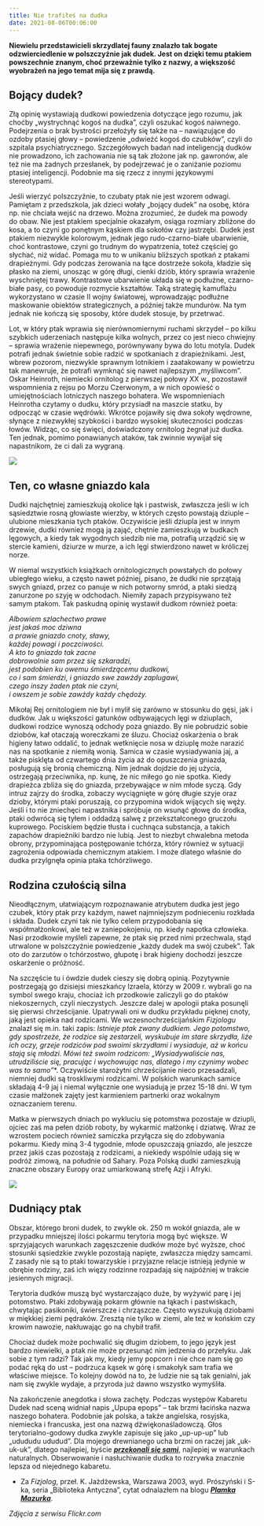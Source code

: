 ```yaml
---
title: Nie trafiłeś na dudka
date: 2021-08-06T00:06:00
---
```

**Niewielu przedstawicieli skrzydlatej fauny znalazło tak bogate odzwierciedlenie w polszczyźnie jak dudek. Jest on dzięki temu ptakiem powszechnie znanym, choć przeważnie tylko z nazwy, a większość wyobrażeń na jego temat mija się z prawdą.**

## Bojący dudek?

Złą opinię wystawiają dudkowi powiedzenia dotyczące jego rozumu, jak choćby „wystrychnąć kogoś na dudka”, czyli oszukać kogoś naiwnego. Podejrzenia o brak bystrości przełożyły się także na – nawiązujące do ozdoby ptasiej głowy – powiedzenie „odwieźć kogoś do czubków”, czyli do szpitala psychiatrycznego. Szczegółowych badań nad inteligencją dudków nie prowadzono, ich zachowania nie są tak złożone jak np. gawronów, ale też nie ma żadnych przesłanek, by podejrzewać je o zaniżanie poziomu ptasiej inteligencji. Podobnie ma się rzecz z innymi językowymi stereotypami.

Jeśli wierzyć polszczyźnie, to czubaty ptak nie jest wzorem odwagi. Pamiętam z przedszkola, jak dzieci wołały „bojący dudek” na osobę, która np. nie chciała wejść na drzewo. Można zrozumieć, że dudek ma powody do obaw. Nie jest ptakiem specjalnie okazałym, osiąga rozmiary zbliżone do kosa, a to czyni go ponętnym kąskiem dla sokołów czy jastrzębi. Dudek jest ptakiem niezwykle kolorowym, jednak jego rudo-czarno-białe ubarwienie, choć kontrastowe, czyni go trudnym do wypatrzenia, toteż częściej go słychać, niż widać. Pomaga mu to w unikaniu bliższych spotkań z ptakami drapieżnymi. Gdy podczas żerowania na łące dostrzeże sokoła, kładzie się płasko na ziemi, unosząc w górę długi, cienki dziób, który sprawia wrażenie wyschniętej trawy. Kontrastowe ubarwienie układa się w podłużne, czarno-białe pasy, co powoduje rozmycie kształtów. Taką strategię kamuflażu wykorzystano w czasie II wojny światowej, wprowadzając podłużne maskowanie obiektów strategicznych, a później także mundurów. Na tym jednak nie kończą się sposoby, które dudek stosuje, by przetrwać.

Lot, w który ptak wprawia się nierównomiernymi ruchami skrzydeł – po kilku szybkich uderzeniach następuje kilka wolnych, przez co jest nieco chwiejny – sprawia wrażenie niepewnego, porównywany bywa do lotu motyla. Dudek potrafi jednak świetnie sobie radzić w spotkaniach z drapieżnikami. Jest, wbrew pozorom, niezwykle sprawnym lotnikiem i zaatakowany w powietrzu tak manewruje, że potrafi wymknąć się nawet najlepszym „myśliwcom”. Oskar Heinroth, niemiecki ornitolog z pierwszej połowy XX w., pozostawił wspomnienia z rejsu po Morzu Czerwonym, a w nich opowieść o umiejętnościach lotniczych naszego bohatera. We wspomnieniach Heinrotha czytamy o dudku, który przysiadł na maszcie statku, by odpocząć w czasie wędrówki. Wkrótce pojawiły się dwa sokoły wędrowne, słynące z niezwykłej szybkości i bardzo wysokiej skuteczności podczas łowów. Widząc, co się święci, doświadczony ornitolog żegnał już dudka. Ten jednak, pomimo ponawianych ataków, tak zwinnie wywijał się napastnikom, że ci dali za wygraną.</p>

<img src="/img/5034919897_c78f64bbe3_o.jpg">

## Ten, co własne gniazdo kala

Dudki najchętniej zamieszkują okolice łąk i pastwisk, zwłaszcza jeśli w ich sąsiedztwie rosną głowiaste wierzby, w których często powstają dziuple – ulubione mieszkania tych ptaków. Oczywiście jeśli dziupla jest w innym drzewie, dudki również mogą ją zająć, chętnie zamieszkują w budkach lęgowych, a kiedy tak wygodnych siedzib nie ma, potrafią urządzić się w stercie kamieni, dziurze w murze, a ich lęgi stwierdzono nawet w króliczej norze.

W niemal wszystkich książkach ornitologicznych powstałych do połowy ubiegłego wieku, a często nawet później, pisano, że dudki nie sprzątają swych gniazd, przez co panuje w nich potworny smród, a ptaki siedzą zanurzone po szyję w odchodach. Niemiły zapach przypisywano też samym ptakom. Tak paskudną opinię wystawił dudkom również poeta:

<em>Albowiem szlachectwo prawe  
jest jakaś moc dziwna  
a prawie gniazdo cnoty, sławy,  
każdej powagi i poczciwości.  
A kto to gniazdo tak zacne  
dobrowolnie sam przez się szkaradzi,  
jest podobien ku owemu śmierdzącemu dudkowi,  
co i sam śmierdzi, i gniazdo swe zawżdy zaplugawi,  
czego inszy żaden ptak nie czyni,  
i owszem je sobie zawżdy każdy chędoży.</em>

Mikołaj Rej ornitologiem nie był i mylił się zarówno w stosunku do gęsi, jak i dudków. Jak u większości gatunków odbywających lęgi w dziuplach, dudkowi rodzice wynoszą odchody poza gniazdo. By nie pobrudzić sobie dziobów, kał otaczają woreczkami ze śluzu. Chociaż oskarżenia o brak higieny łatwo oddalić, to jednak wetknięcie nosa w dziuplę może narazić nas na spotkanie z niemiłą wonią. Samica w czasie wysiadywania jaj, a także pisklęta od czwartego dnia życia aż do opuszczenia gniazda, posługują się bronią chemiczną. Nim jednak dojdzie do jej użycia, ostrzegają przeciwnika, np. kunę, że nic miłego go nie spotka. Kiedy drapieżca zbliża się do gniazda, przebywające w nim młode syczą. Gdy intruz zajrzy do środka, zobaczy wyciągnięte w górę długie szyje oraz dzioby, którymi ptaki poruszają, co przypomina widok wijących się węży. Jeśli i to nie zniechęci napastnika i spróbuje on wsunąć głowę do środka, ptaki odwrócą się tyłem i oddadzą salwę z przekształconego gruczołu kuprowego. Pociskiem będzie tłusta i cuchnąca substancja, a takich zapachów drapieżniki bardzo nie lubią. Jest to niezbyt chwalebna metoda obrony, przypominająca postępowanie tchórza, który również w sytuacji zagrożenia odpowiada chemicznym atakiem. I może dlatego właśnie do dudka przylgnęła opinia ptaka tchórzliwego.

## Rodzina czułością silna

Nieodłącznym, ułatwiającym rozpoznawanie atrybutem dudka jest jego czubek, który ptak przy każdym, nawet najmniejszym podnieceniu rozkłada i składa. Dudek czyni tak nie tylko celem przypodobania się współmałżonkowi, ale też w zaniepokojeniu, np. kiedy napotka człowieka. Nasi przodkowie myśleli zapewne, że ptak się przed nimi przechwala, stąd utrwalone w polszczyźnie powiedzenie „każdy dudek ma swój czubek”. Tak oto do zarzutów o tchórzostwo, głupotę i brak higieny dochodzi jeszcze oskarżenie o próżność.

Na szczęście tu i ówdzie dudek cieszy się dobrą opinią. Pozytywnie postrzegają go dzisiejsi mieszkańcy Izraela, którzy w 2009 r. wybrali go na symbol swego kraju, chociaż ich przodkowie zaliczyli go do ptaków niekoszernych, czyli nieczystych. Jeszcze dalej w apologii ptaka posunęli się pierwsi chrześcijanie. Upatrywali oni w dudku przykładu pięknej cnoty, jaką jest opieka nad rodzicami. We wczesnochrześcijańskim <em>Fizjologu</em> znalazł się m.in. taki zapis: <em>Istnieje ptak zwany dudkiem. Jego potomstwo, gdy spostrzeże, że rodzice się zestarzeli, wyskubuje im stare skrzydła, liże ich oczy, grzeje rodziców pod swoimi skrzydłami i wysiaduje, aż w końcu stają się młodzi. Mówi też swoim rodzicom: „Wysiadywaliście nas, utrudziliście się, pracując i wychowując nas, dlatego i my czynimy wobec was to samo”</em>*. Oczywiście starożytni chrześcijanie nieco przesadzali, niemniej dudki są troskliwymi rodzicami. W polskich warunkach samice składają 4-9 jaj i niemal wyłącznie one wysiadują je przez 15-18 dni. W tym czasie małżonek zajęty jest karmieniem partnerki oraz wokalnym oznaczaniem terenu.

Matka w pierwszych dniach po wykluciu się potomstwa pozostaje w dziupli, ojciec zaś ma pełen dziób roboty, by wykarmić małżonkę i dziatwę. Wraz ze wzrostem pociech również samiczka przyłącza się do zdobywania pokarmu. Kiedy miną 3-4 tygodnie, młode opuszczają gniazdo, ale jeszcze przez jakiś czas pozostają z rodzicami, a niekiedy wspólnie udają się w podróż zimową, na południe od Sahary. Poza Polską dudki zamieszkują znaczne obszary Europy oraz umiarkowaną strefę Azji i Afryki.

<img src="/img/8934691134_a9e8076e96_o.jpg">

## Dudniący ptak

Obszar, którego broni dudek, to zwykle ok. 250 m wokół gniazda, ale w przypadku mniejszej ilości pokarmu terytoria mogą być większe. W sprzyjających warunkach zagęszczenie dudków może być wyższe, choć stosunki sąsiedzkie zwykle pozostają napięte, zwłaszcza między samcami. Z zasady nie są to ptaki towarzyskie i przyjazne relacje istnieją jedynie w obrębie rodziny, zaś ich więzy rodzinne rozpadają się najpóźniej w trakcie jesiennych migracji.

Terytoria dudków muszą być wystarczająco duże, by wyżywić parę i jej potomstwo. Ptaki zdobywają pokarm głównie na łąkach i pastwiskach, chwytając pasikoniki, świerszcze i chrząszcze. Często wyszukują dziobami w miękkiej ziemi pędraków. Zresztą nie tylko w ziemi, ale też w końskim czy krowim nawozie, nakłuwając go na chybił trafił.

Chociaż dudek może pochwalić się długim dziobem, to jego język jest bardzo niewielki, a ptak nie może przesunąć nim jedzenia do przełyku. Jak sobie z tym radzi? Tak jak my, kiedy jemy popcorn i nie chce nam się go podać ręką do ust – podrzuca kąsek w górę i smakołyk sam trafia we właściwe miejsce. To kolejny dowód na to, że ludzie nie są tak genialni, jak nam się zwykle wydaje, a przyroda już dawno wszystko wymyśliła.

Na zakończenie anegdotka i słowa zachęty. Podczas występów Kabaretu Dudek nad sceną widniał napis „Upupa epops” – tak brzmi łacińska nazwa naszego bohatera. Podobnie jak polska, a także angielska, rosyjska, niemiecka i francuska, jest ona nazwą dźwiękonaśladowczą. Głos terytorialno-godowy dudka zwykle zapisuje się jako „up-up-up” lub „udududu ududud”. Dla mojego drewnianego ucha brzmi on raczej jak „uk-uk-uk”, dlatego najlepiej, byście <em><strong><a href="http://www.xeno-canto.org/325178">przekonali się sami</a></strong></em>, najlepiej w warunkach naturalnych. Obserwowanie i nasłuchiwanie dudka to rozrywka znacznie lepsza od niejednego kabaretu.

* Za <em>Fizjolog</em>, przeł. K. Jażdżewska, Warszawa 2003, wyd. Prószyński i S-ka, seria „Biblioteka Antyczna”, cytat odnalazłem na blogu <em><strong><a href="http://plamkamazurka.blox.pl/html">Plamka Mazurka</a></strong></em>.

<em>Zdjęcia z serwisu Flickr.com</em>